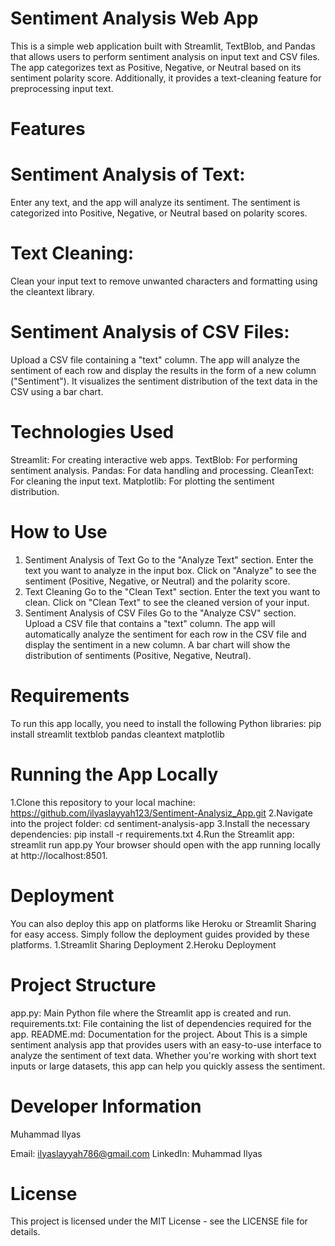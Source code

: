 # Sentiment Analysis Web App
This is a simple web application built with Streamlit, TextBlob, and Pandas that allows users to perform sentiment analysis on input text and CSV files. The app categorizes text as Positive, Negative, or Neutral based on its sentiment polarity score. Additionally, it provides a text-cleaning feature for preprocessing input text.
# Features
# Sentiment Analysis of Text:
Enter any text, and the app will analyze its sentiment.
The sentiment is categorized into Positive, Negative, or Neutral based on polarity scores.
# Text Cleaning:
Clean your input text to remove unwanted characters and formatting using the cleantext library.
# Sentiment Analysis of CSV Files:
Upload a CSV file containing a "text" column. The app will analyze the sentiment of each row and display the results in the form of a new column ("Sentiment").
It visualizes the sentiment distribution of the text data in the CSV using a bar chart.
# Technologies Used
Streamlit: For creating interactive web apps.
TextBlob: For performing sentiment analysis.
Pandas: For data handling and processing.
CleanText: For cleaning the input text.
Matplotlib: For plotting the sentiment distribution.
# How to Use
1. Sentiment Analysis of Text
Go to the "Analyze Text" section.
Enter the text you want to analyze in the input box.
Click on "Analyze" to see the sentiment (Positive, Negative, or Neutral) and the polarity score.
2. Text Cleaning
Go to the "Clean Text" section.
Enter the text you want to clean.
Click on "Clean Text" to see the cleaned version of your input.
3. Sentiment Analysis of CSV Files
Go to the "Analyze CSV" section.
Upload a CSV file that contains a "text" column.
The app will automatically analyze the sentiment for each row in the CSV file and display the sentiment in a new column.
A bar chart will show the distribution of sentiments (Positive, Negative, Neutral).
# Requirements
To run this app locally, you need to install the following Python libraries:
pip install streamlit textblob pandas cleantext matplotlib
# Running the App Locally
1.Clone this repository to your local machine:
https://github.com/ilyaslayyah123/Sentiment-Analysiz_App.git
2.Navigate into the project folder:
cd sentiment-analysis-app
3.Install the necessary dependencies:
pip install -r requirements.txt
4.Run the Streamlit app:
streamlit run app.py
Your browser should open with the app running locally at http://localhost:8501.
# Deployment
You can also deploy this app on platforms like Heroku or Streamlit Sharing for easy access. Simply follow the deployment guides provided by these platforms.
1.Streamlit Sharing Deployment
2.Heroku Deployment

# Project Structure
app.py: Main Python file where the Streamlit app is created and run.
requirements.txt: File containing the list of dependencies required for the app.
README.md: Documentation for the project.
About
This is a simple sentiment analysis app that provides users with an easy-to-use interface to analyze the sentiment of text data. Whether you're working with short text inputs or large datasets, this app can help you quickly assess the sentiment.

# Developer Information
Muhammad Ilyas

Email: ilyaslayyah786@gmail.com
LinkedIn: Muhammad Ilyas
# License
This project is licensed under the MIT License - see the LICENSE file for details.
